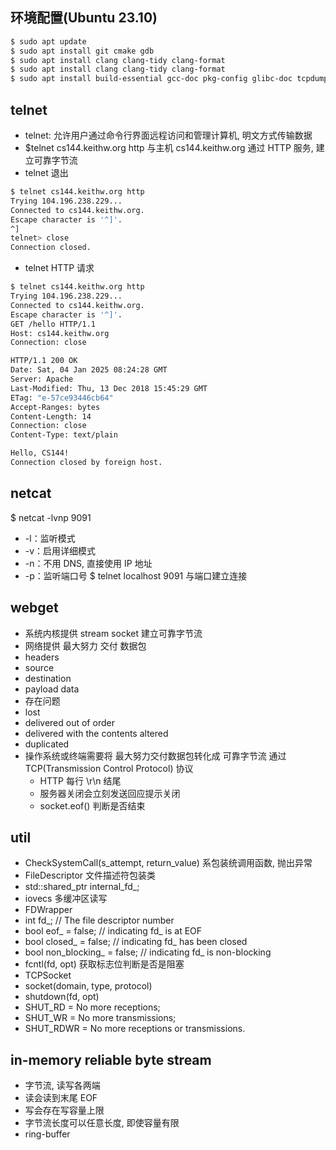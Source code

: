 ## 环境配置(Ubuntu 23.10)
```bash
$ sudo apt update
$ sudo apt install git cmake gdb 
$ sudo apt install clang clang-tidy clang-format 
$ sudo apt install clang clang-tidy clang-format 
$ sudo apt install build-essential gcc-doc pkg-config glibc-doc tcpdump tshark 
```

## telnet
- telnet: 允许用户通过命令行界面远程访问和管理计算机, 明文方式传输数据
- $telnet cs144.keithw.org http 与主机 cs144.keithw.org 通过 HTTP 服务, 建立可靠字节流
- telnet 退出
```bash
$ telnet cs144.keithw.org http
Trying 104.196.238.229...
Connected to cs144.keithw.org.
Escape character is '^]'.
^]
telnet> close
Connection closed.
```
- telnet HTTP 请求
```bash
$ telnet cs144.keithw.org http
Trying 104.196.238.229...
Connected to cs144.keithw.org.
Escape character is '^]'.
GET /hello HTTP/1.1
Host: cs144.keithw.org
Connection: close

HTTP/1.1 200 OK
Date: Sat, 04 Jan 2025 08:24:28 GMT
Server: Apache
Last-Modified: Thu, 13 Dec 2018 15:45:29 GMT
ETag: "e-57ce93446cb64"
Accept-Ranges: bytes
Content-Length: 14
Connection: close
Content-Type: text/plain

Hello, CS144!
Connection closed by foreign host.
```

## netcat  
$ netcat -lvnp 9091 
  - -l：监听模式
  - -v：启用详细模式
  - -n：不用 DNS, 直接使用 IP 地址
  - -p：监听端口号
$ telnet localhost 9091 与端口建立连接

## webget
- 系统内核提供 stream socket 建立可靠字节流
- 网络提供 最大努力 交付 数据包
 - headers
 - source 
 - destination 
 - payload data
- 存在问题 
 - lost
 - delivered out of order
 - delivered with the contents altered
 - duplicated 
- 操作系统或终端需要将 最大努力交付数据包转化成 可靠字节流 通过 TCP(Transmission Control Protocol) 协议
  - HTTP 每行 \r\n 结尾
  - 服务器关闭会立刻发送回应提示关闭
  - socket.eof() 判断是否结束

## util
- CheckSystemCall(s_attempt, return_value) 系包装统调用函数, 抛出异常
- FileDescriptor 文件描述符包装类
 - std::shared_ptr<FDWrapper> internal_fd_;
 - iovecs 多缓冲区读写
- FDWrapper
 - int fd_;                    // The file descriptor number
 - bool eof_ = false;          // indicating fd_ is at EOF
 - bool closed_ = false;       // indicating fd_ has been closed
 - bool non_blocking_ = false; // indicating fd_ is non-blocking
 - fcntl(fd, opt) 获取标志位判断是否是阻塞
- TCPSocket 
 - socket(domain, type, protocol)
 - shutdown(fd, opt)  
  - SHUT_RD   = No more receptions;
  - SHUT_WR   = No more transmissions;
  - SHUT_RDWR = No more receptions or transmissions.

## in-memory reliable byte stream
- 字节流, 读写各两端
- 读会读到末尾 EOF
- 写会存在写容量上限
- 字节流长度可以任意长度, 即使容量有限
- ring-buffer